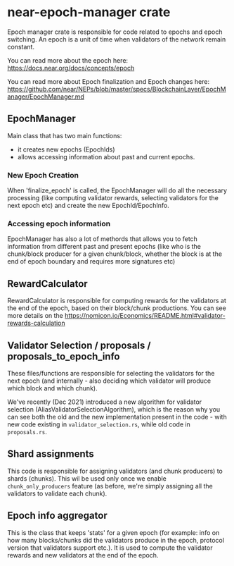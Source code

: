 # near-epoch-manager crate

Epoch manager crate is responsible for code related to epochs and epoch switching.
An epoch is a unit of time when validators of the network remain constant.

You can read more about the epoch here: https://docs.near.org/docs/concepts/epoch

You can read more about Epoch finalization and Epoch changes here: https://github.com/near/NEPs/blob/master/specs/BlockchainLayer/EpochManager/EpochManager.md 

## EpochManager
Main class that has two main functions:
* it creates new epochs (EpochIds)
* allows accessing information about past and current epochs.

### New Epoch Creation
When 'finalize_epoch' is called, the EpochManager will do all the necessary processing (like computing validator rewards, selecting validators for the next epoch etc) and create the new EpochId/EpochInfo.

### Accessing epoch information
EpochManager has also a lot of methords that allows you to fetch information from different past and present epochs (like who is the chunk/block producer for a given chunk/block, whether the block is at the end of epoch boundary and requires more signatures etc)


## RewardCalculator
RewardCalculator is responsible for computing rewards for the validators at the end of the epoch, based on their block/chunk productions.
You can see more details on the https://nomicon.io/Economics/README.html#validator-rewards-calculation

## Validator Selection / proposals / proposals_to_epoch_info
These files/functions are responsible for selecting the validators for the next epoch (and internally - also deciding which validator will produce which block and which chunk).

We've recently (Dec 2021) introduced a new algorithm for validator selection (AliasValidatorSelectionAlgorithm), which is the reason why you can see both the old 
and the new implementation present in the code - with new code existing in `validator_selection.rs`, while old code in `proposals.rs`.


## Shard assignments
This code is responsible for assigning validators (and chunk producers) to shards (chunks). This wil be used only once we enable `chunk_only_producers` feature (as before, we're simply assigning all the validators to validate each chunk).



## Epoch info aggregator
This is the class that keeps 'stats' for a given epoch (for example: info on how many blocks/chunks did the validators produce in the epoch, protocol version that validators support etc.). It is used to compute the validator rewards and new validators at the end of the epoch.

